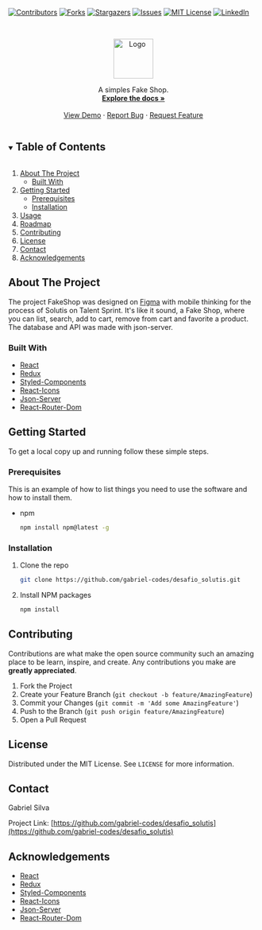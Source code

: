 [![Contributors][contributors-shield]][contributors-url]
[![Forks][forks-shield]][forks-url]
[![Stargazers][stars-shield]][stars-url]
[![Issues][issues-shield]][issues-url]
[![MIT License][license-shield]][license-url]
[![LinkedIn][linkedin-shield]][linkedin-url]



<!-- PROJECT LOGO -->
<br />
<p align="center">
  <a href="https://github.com/gabriel-codes/desafio_solutis">
    <img src="https://github.com/gabriel-codes/desafio_solutis/blob/main/src/assets/logo.svg" alt="Logo" width="80" height="80">
  </a>
  <p align="center">
    A simples Fake Shop. 
    <br />
    <a href="https://github.com/gabriel-codes/desafio_solutis"><strong>Explore the docs »</strong></a>
    <br />
    <br />
    <a href="https://quirky-ramanujan-e78b18.netlify.app/">View Demo</a>
    ·
    <a href="https://github.com/gabriel-codes/desafio_solutis/issues">Report Bug</a>
    ·
    <a href="https://github.com/gabriel-codes/desafio_solutis/issues">Request Feature</a>
  </p>
</p>



<!-- TABLE OF CONTENTS -->
<details open="open">
  <summary><h2 style="display: inline-block">Table of Contents</h2></summary>
  <ol>
    <li>
      <a href="#about-the-project">About The Project</a>
      <ul>
        <li><a href="#built-with">Built With</a></li>
      </ul>
    </li>
    <li>
      <a href="#getting-started">Getting Started</a>
      <ul>
        <li><a href="#prerequisites">Prerequisites</a></li>
        <li><a href="#installation">Installation</a></li>
      </ul>
    </li>
    <li><a href="#usage">Usage</a></li>
    <li><a href="#roadmap">Roadmap</a></li>
    <li><a href="#contributing">Contributing</a></li>
    <li><a href="#license">License</a></li>
    <li><a href="#contact">Contact</a></li>
    <li><a href="#acknowledgements">Acknowledgements</a></li>
  </ol>
</details>



<!-- ABOUT THE PROJECT -->
## About The Project

The project FakeShop was designed on [Figma](https://www.figma.com/proto/Dhn6kCAoMzJ7hM8ymtwrr5/Untitled?node-id=1%3A2&scaling=min-zoom) with mobile thinking for the process of Solutis on Talent Sprint. It's like it sound, a Fake Shop, where you can list, search, add to cart, remove from cart and favorite a product. The database and API was made with json-server.


### Built With

* [React](https://pt-br.reactjs.org/)
* [Redux](https://redux.js.org/)
* [Styled-Components](https://styled-components.com/)
* [React-Icons](https://react-icons.github.io/react-icons/)
* [Json-Server](https://my-json-server.typicode.com/)
* [React-Router-Dom](https://reactrouter.com/web/guides/quick-start)


<!-- GETTING STARTED -->
## Getting Started

To get a local copy up and running follow these simple steps.

### Prerequisites

This is an example of how to list things you need to use the software and how to install them.
* npm
  ```sh
  npm install npm@latest -g
  ```

### Installation

1. Clone the repo
   ```sh
   git clone https://github.com/gabriel-codes/desafio_solutis.git
   ```
2. Install NPM packages
   ```sh
   npm install
   ```

<!-- CONTRIBUTING -->
## Contributing

Contributions are what make the open source community such an amazing place to be learn, inspire, and create. Any contributions you make are **greatly appreciated**.

1. Fork the Project
2. Create your Feature Branch (`git checkout -b feature/AmazingFeature`)
3. Commit your Changes (`git commit -m 'Add some AmazingFeature'`)
4. Push to the Branch (`git push origin feature/AmazingFeature`)
5. Open a Pull Request



<!-- LICENSE -->
## License

Distributed under the MIT License. See `LICENSE` for more information.



<!-- CONTACT -->
## Contact

Gabriel Silva 

Project Link: [https://github.com/gabriel-codes/desafio_solutis](https://github.com/gabriel-codes/desafio_solutis)



<!-- ACKNOWLEDGEMENTS -->
## Acknowledgements

* [React](https://pt-br.reactjs.org/)
* [Redux](https://redux.js.org/)
* [Styled-Components](https://styled-components.com/)
* [React-Icons](https://react-icons.github.io/react-icons/)
* [Json-Server](https://my-json-server.typicode.com/)
* [React-Router-Dom](https://reactrouter.com/web/guides/quick-start)

<!-- MARKDOWN LINKS & IMAGES -->
<!-- https://www.markdownguide.org/basic-syntax/#reference-style-links -->
[contributors-shield]: https://img.shields.io/github/contributors/gabriel-codes/desafio_solutis.svg?style=for-the-badge
[contributors-url]: https://github.com/gabriel-codes/desafio_solutis/graphs/contributors
[forks-shield]: https://img.shields.io/github/forks/gabriel-codes/desafio_solutis.svg?style=for-the-badge
[forks-url]: https://github.com/gabriel-codes/desafio_solutis/network/members
[stars-shield]: https://img.shields.io/github/stars/gabriel-codes/desafio_solutis.svg?style=for-the-badge
[stars-url]: https://github.com/gabriel-codes/repo/stargazers
[issues-shield]: https://img.shields.io/github/issues/gabriel-codes/desafio_solutis.svg?style=for-the-badge
[issues-url]: https://github.com/github_username/gabriel-codes/issues
[license-shield]: https://img.shields.io/github/license/gabriel-codes/desafio_solutis.svg?style=for-the-badge
[license-url]: https://github.com/gabriel-codes/desafio_solutis/blob/master/LICENSE.txt
[linkedin-shield]: https://img.shields.io/badge/-LinkedIn-black.svg?style=for-the-badge&logo=linkedin&colorB=555
[linkedin-url]: https://linkedin.com/in/gabriel-codes
